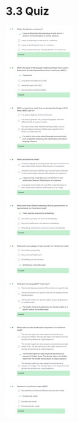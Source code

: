 # 3.3 Quiz

![gh](https://raw.githubusercontent.com/SeanChenR/img_gif/main/myimage/1743156000000ckldit.png)



